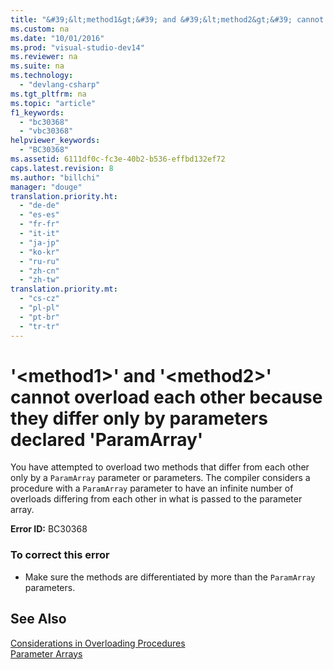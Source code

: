 ```yaml
---
title: "&#39;&lt;method1&gt;&#39; and &#39;&lt;method2&gt;&#39; cannot overload each other because they differ only by parameters declared &#39;ParamArray&#39;"
ms.custom: na
ms.date: "10/01/2016"
ms.prod: "visual-studio-dev14"
ms.reviewer: na
ms.suite: na
ms.technology: 
  - "devlang-csharp"
ms.tgt_pltfrm: na
ms.topic: "article"
f1_keywords: 
  - "bc30368"
  - "vbc30368"
helpviewer_keywords: 
  - "BC30368"
ms.assetid: 6111df0c-fc3e-40b2-b536-effbd132ef72
caps.latest.revision: 8
ms.author: "billchi"
manager: "douge"
translation.priority.ht: 
  - "de-de"
  - "es-es"
  - "fr-fr"
  - "it-it"
  - "ja-jp"
  - "ko-kr"
  - "ru-ru"
  - "zh-cn"
  - "zh-tw"
translation.priority.mt: 
  - "cs-cz"
  - "pl-pl"
  - "pt-br"
  - "tr-tr"
---
```

# &#39;&lt;method1&gt;&#39; and &#39;&lt;method2&gt;&#39; cannot overload each other because they differ only by parameters declared &#39;ParamArray&#39;
You have attempted to overload two methods that differ from each other only by a `ParamArray` parameter or parameters. The compiler considers a procedure with a `ParamArray` parameter to have an infinite number of overloads differing from each other in what is passed to the parameter array.  
  
 **Error ID:** BC30368  
  
### To correct this error  
  
-   Make sure the methods are differentiated by more than the `ParamArray` parameters.  
  
## See Also  
 [Considerations in Overloading Procedures](../Topic/Considerations%20in%20Overloading%20Procedures%20\(Visual%20Basic\).md)   
 [Parameter Arrays](../Topic/Parameter%20Arrays%20\(Visual%20Basic\).md)